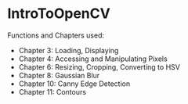 # IntroToOpenCV

Functions and Chapters used:
 - Chapter 3: Loading, Displaying
 - Chapter 4: Accessing and Manipulating Pixels
 - Chapter 6: Resizing, Cropping, Converting to HSV
 - Chapter 8: Gaussian Blur
 - Chapter 10: Canny Edge Detection
 - Chapter 11: Contours
